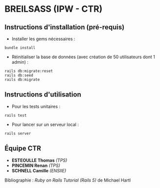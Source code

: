 # BREILSASS (IPW - CTR)


## Instructions d'installation (pré-requis)

* Installer les gems nécessaires :

```
bundle install
```

* Réinitialiser la base de données (avec création de 50 utilisateurs dont 1 admin) :

```
rails db:migrate:reset
rails db:seed
rails db:migrate
```


## Instructions d'utilisation

* Pour les tests unitaires :

```
rails test
```

* Pour lancer sur un serveur local :

```
rails server
```


## Équipe CTR

* **ESTEOULLE Thomas** *(TPS)*
* **PINCEMIN Renan** *(TPS)*
* **SCHNELL Camille** *(ENSIIE)*


Bibliographie : *Ruby on Rails Tutorial (Rails 5)* de Michael Hartl